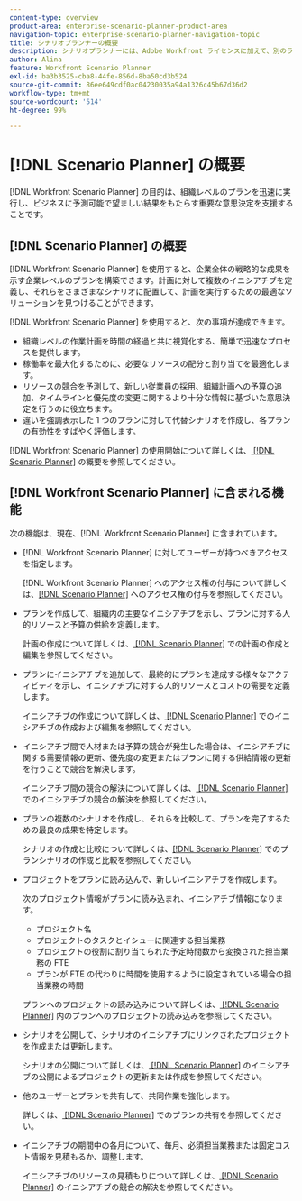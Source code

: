 ```yaml
---
content-type: overview
product-area: enterprise-scenario-planner-product-area
navigation-topic: enterprise-scenario-planner-navigation-topic
title: シナリオプランナーの概要
description: シナリオプランナーには、Adobe Workfront ライセンスに加えて、別のライセンスが必要です。
author: Alina
feature: Workfront Scenario Planner
exl-id: ba3b3525-cba8-44fe-856d-8ba50cd3b524
source-git-commit: 86ee649cdf0ac04230035a94a1326c45b67d36d2
workflow-type: tm+mt
source-wordcount: '514'
ht-degree: 99%

---
```


# [!DNL Scenario Planner] の概要

<!-- Audited: 1/2024 -->

[!DNL Workfront Scenario Planner] の目的は、組織レベルのプランを迅速に実行し、ビジネスに予測可能で望ましい結果をもたらす重要な意思決定を支援することです。

## [!DNL Scenario Planner] の概要

[!DNL Workfront Scenario Planner] を使用すると、企業全体の戦略的な成果を示す企業レベルのプランを構築できます。計画に対して複数のイニシアチブを定義し、それらをさまざまなシナリオに配置して、計画を実行するための最適なソリューションを見つけることができます。

[!DNL Workfront Scenario Planner] を使用すると、次の事項が達成できます。

* 組織レベルの作業計画を時間の経過と共に視覚化する、簡単で迅速なプロセスを提供します。
* 稼働率を最大化するために、必要なリソースの配分と割り当てを最適化します。
* リソースの競合を予測して、新しい従業員の採用、組織計画への予算の追加、タイムラインと優先度の変更に関するより十分な情報に基づいた意思決定を行うのに役立ちます。
* 違いを強調表示した 1 つのプランに対して代替シナリオを作成し、各プランの有効性をすばやく評価します。

[!DNL Workfront Scenario Planner] の使用開始について詳しくは、[&#x200B; [!DNL Scenario Planner]](../scenario-planner/get-started-with-scenario-planning.md) の概要を参照してください。

## [!DNL Workfront Scenario Planner] に含まれる機能

次の機能は、現在、[!DNL Workfront Scenario Planner] に含まれています。

* [!DNL Workfront Scenario Planner] に対してユーザーが持つべきアクセスを指定します。

  [!DNL Workfront Scenario Planner] へのアクセス権の付与について詳しくは、[&#x200B; [!DNL Scenario Planner]](../administration-and-setup/add-users/configure-and-grant-access/grant-access-sp.md) へのアクセス権の付与を参照してください。

* プランを作成して、組織内の主要なイニシアチブを示し、プランに対する人的リソースと予算の供給を定義します。

  計画の作成について詳しくは、[&#x200B; [!DNL Scenario Planner]](../scenario-planner/create-and-edit-plans.md) での計画の作成と編集を参照してください。

* プランにイニシアチブを追加して、最終的にプランを達成する様々なアクティビティを示し、イニシアチブに対する人的リソースとコストの需要を定義します。

  イニシアチブの作成について詳しくは、[&#x200B; [!DNL Scenario Planner]](../scenario-planner/create-and-edit-initiatives.md) でのイニシアチブの作成および編集を参照してください。

* イニシアチブ間で人材または予算の競合が発生した場合は、イニシアチブに関する需要情報の更新、優先度の変更またはプランに関する供給情報の更新を行うことで競合を解決します。

  イニシアチブ間の競合の解決について詳しくは、[&#x200B; [!DNL Scenario Planner]](../scenario-planner/resolve-conflicts-in-sp.md) でのイニシアチブの競合の解決を参照してください。

* プランの複数のシナリオを作成し、それらを比較して、プランを完了するための最良の成果を特定します。

  シナリオの作成と比較について詳しくは、[&#x200B; [!DNL Scenario Planner]](../scenario-planner/create-and-compare-scenarios-for-a-plan.md) でのプランシナリオの作成と比較を参照してください。

* プロジェクトをプランに読み込んで、新しいイニシアチブを作成します。

  次のプロジェクト情報がプランに読み込まれ、イニシアチブ情報になります。

   * プロジェクト名
   * プロジェクトのタスクとイシューに関連する担当業務
   * プロジェクトの役割に割り当てられた予定時間数から変換された担当業務の FTE
   * プランが FTE の代わりに時間を使用するように設定されている場合の担当業務の時間

  プランへのプロジェクトの読み込みについて詳しくは、[&#x200B; [!DNL Scenario Planner]](../scenario-planner/import-projects-to-plans.md) 内のプランへのプロジェクトの読み込みを参照してください。

* シナリオを公開して、シナリオのイニシアチブにリンクされたプロジェクトを作成または更新します。

  シナリオの公開について詳しくは、[&#x200B; [!DNL Scenario Planner]](../scenario-planner/publish-scenarios-update-projects.md) のイニシアチブの公開によるプロジェクトの更新または作成を参照してください。

* 他のユーザーとプランを共有して、共同作業を強化します。

  詳しくは、[&#x200B; [!DNL Scenario Planner]](../scenario-planner/share-a-plan.md) でのプランの共有を参照してください。

* イニシアチブの期間中の各月について、毎月、必須担当業務または固定コスト情報を見積もるか、調整します。

  イニシアチブのリソースの見積もりについて詳しくは、[&#x200B; [!DNL Scenario Planner]](../scenario-planner/resolve-conflicts-in-sp.md) のイニシアチブの競合の解決を参照してください。
